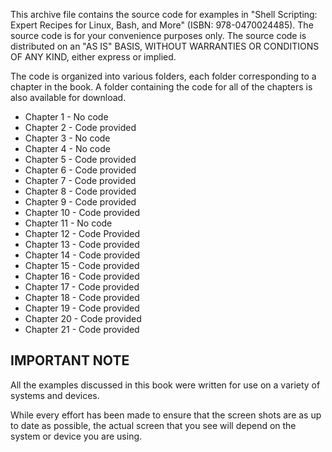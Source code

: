 This archive file contains the source code for examples in "Shell Scripting: Expert Recipes for Linux, Bash, and More"
(ISBN: 978-0470024485). The source code is for your convenience purposes only. The source code is distributed on an "AS IS" BASIS, WITHOUT WARRANTIES OR CONDITIONS OF ANY KIND, either express or implied.

The code is organized into various folders, each folder corresponding to a chapter in the book. A folder containing the code for all of the chapters is also available for download.

 - Chapter 1 - No code
 - Chapter 2 - Code provided
 - Chapter 3 - No code
 - Chapter 4 - No code
 - Chapter 5 - Code provided
 - Chapter 6 - Code provided
 - Chapter 7 - Code provided
 - Chapter 8 - Code provided
 - Chapter 9 - Code provided
 - Chapter 10 - Code provided
 - Chapter 11 - No code
 - Chapter 12 - Code Provided
 - Chapter 13 - Code provided
 - Chapter 14 - Code provided
 - Chapter 15 - Code provided
 - Chapter 16 - Code provided
 - Chapter 17 - Code provided
 - Chapter 18 - Code provided
 - Chapter 19 - Code provided
 - Chapter 20 - Code provided
 - Chapter 21 - Code provided

IMPORTANT NOTE 
--------------------------------------------------------- 
All the examples discussed in this book were written for use on a variety of systems and devices.

While every effort has been made to ensure that the screen shots are as up to date as possible, the actual screen that you see will depend on the system or device you are using.
